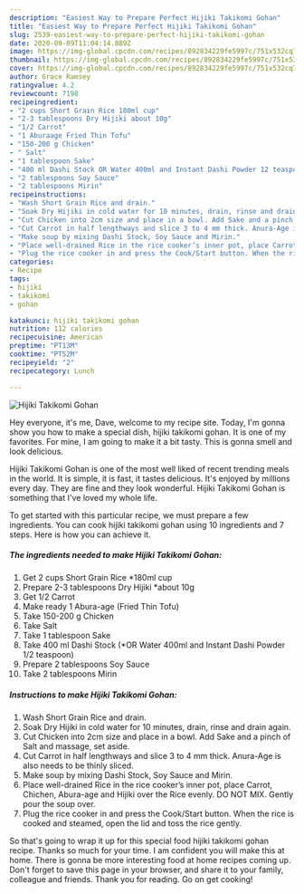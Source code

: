 ```yaml
---
description: "Easiest Way to Prepare Perfect Hijiki Takikomi Gohan"
title: "Easiest Way to Prepare Perfect Hijiki Takikomi Gohan"
slug: 2539-easiest-way-to-prepare-perfect-hijiki-takikomi-gohan
date: 2020-09-09T11:04:14.889Z
image: https://img-global.cpcdn.com/recipes/892834229fe5997c/751x532cq70/hijiki-takikomi-gohan-recipe-main-photo.jpg
thumbnail: https://img-global.cpcdn.com/recipes/892834229fe5997c/751x532cq70/hijiki-takikomi-gohan-recipe-main-photo.jpg
cover: https://img-global.cpcdn.com/recipes/892834229fe5997c/751x532cq70/hijiki-takikomi-gohan-recipe-main-photo.jpg
author: Grace Ramsey
ratingvalue: 4.2
reviewcount: 7198
recipeingredient:
- "2 cups Short Grain Rice 180ml cup"
- "2-3 tablespoons Dry Hijiki about 10g"
- "1/2 Carrot"
- "1 Aburaage Fried Thin Tofu"
- "150-200 g Chicken"
- " Salt"
- "1 tablespoon Sake"
- "400 ml Dashi Stock OR Water 400ml and Instant Dashi Powder 12 teaspoon"
- "2 tablespoons Soy Sauce"
- "2 tablespoons Mirin"
recipeinstructions:
- "Wash Short Grain Rice and drain."
- "Soak Dry Hijiki in cold water for 10 minutes, drain, rinse and drain again."
- "Cut Chicken into 2cm size and place in a bowl. Add Sake and a pinch of Salt and massage, set aside."
- "Cut Carrot in half lengthways and slice 3 to 4 mm thick. Anura-Age is also needs to be thinly sliced."
- "Make soup by mixing Dashi Stock, Soy Sauce and Mirin."
- "Place well-drained Rice in the rice cooker’s inner pot, place Carrot, Chichen, Abura-age and Hijiki over the Rice evenly. DO NOT MIX. Gently pour the soup over."
- "Plug the rice cooker in and press the Cook/Start button. When the rice is cooked and steamed, open the lid and toss the rice gently."
categories:
- Recipe
tags:
- hijiki
- takikomi
- gohan

katakunci: hijiki takikomi gohan 
nutrition: 112 calories
recipecuisine: American
preptime: "PT13M"
cooktime: "PT52M"
recipeyield: "2"
recipecategory: Lunch

---
```



![Hijiki Takikomi Gohan](https://img-global.cpcdn.com/recipes/892834229fe5997c/751x532cq70/hijiki-takikomi-gohan-recipe-main-photo.jpg)

Hey everyone, it's me, Dave, welcome to my recipe site. Today, I'm gonna show you how to make a special dish, hijiki takikomi gohan. It is one of my favorites. For mine, I am going to make it a bit tasty. This is gonna smell and look delicious.



Hijiki Takikomi Gohan is one of the most well liked of recent trending meals in the world. It is simple, it is fast, it tastes delicious. It's enjoyed by millions every day. They are fine and they look wonderful. Hijiki Takikomi Gohan is something that I've loved my whole life.


To get started with this particular recipe, we must prepare a few ingredients. You can cook hijiki takikomi gohan using 10 ingredients and 7 steps. Here is how you can achieve it.

<!--inarticleads1-->

##### The ingredients needed to make Hijiki Takikomi Gohan:

1. Get 2 cups Short Grain Rice *180ml cup
1. Prepare 2-3 tablespoons Dry Hijiki *about 10g
1. Get 1/2 Carrot
1. Make ready 1 Abura-age (Fried Thin Tofu)
1. Take 150-200 g Chicken
1. Take  Salt
1. Take 1 tablespoon Sake
1. Take 400 ml Dashi Stock (*OR Water 400ml and Instant Dashi Powder 1/2 teaspoon)
1. Prepare 2 tablespoons Soy Sauce
1. Take 2 tablespoons Mirin




<!--inarticleads2-->

##### Instructions to make Hijiki Takikomi Gohan:

1. Wash Short Grain Rice and drain.
1. Soak Dry Hijiki in cold water for 10 minutes, drain, rinse and drain again.
1. Cut Chicken into 2cm size and place in a bowl. Add Sake and a pinch of Salt and massage, set aside.
1. Cut Carrot in half lengthways and slice 3 to 4 mm thick. Anura-Age is also needs to be thinly sliced.
1. Make soup by mixing Dashi Stock, Soy Sauce and Mirin.
1. Place well-drained Rice in the rice cooker’s inner pot, place Carrot, Chichen, Abura-age and Hijiki over the Rice evenly. DO NOT MIX. Gently pour the soup over.
1. Plug the rice cooker in and press the Cook/Start button. When the rice is cooked and steamed, open the lid and toss the rice gently.




So that's going to wrap it up for this special food hijiki takikomi gohan recipe. Thanks so much for your time. I am confident you will make this at home. There is gonna be more interesting food at home recipes coming up. Don't forget to save this page in your browser, and share it to your family, colleague and friends. Thank you for reading. Go on get cooking!
